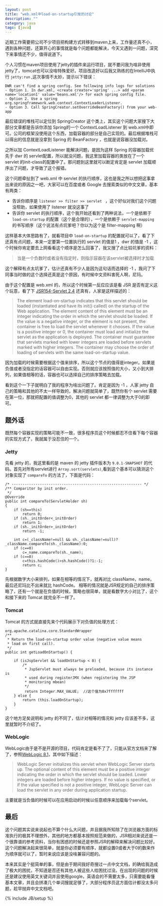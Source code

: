 ```yaml
---
layout: post
title: "web.xml中load-on-startup引发的讨论"
description: ""
category: java
tags: [java]
---
```


近期工作需要把公司不少项目把构建方式转移到maven上来，工作量还真不小，遇到各种问题，还算开心的事情就是每个问题都能解决，今天又遇到一问题，深究下来事情还不少，值得说道下。

个人习惯在maven项目使用了jetty的插件来运行项目，就不要问我为啥非使用jetty了，tomcat也可以没啥特殊爱好。项目改造好以后我又熟练的在IntelliJ中执行 `jetty:run` ,这次事情不太妙，提示以下错误：

	DWR can't find a spring config. See following info logs for solutions
	- Option 1. In dwr.xml, <create creator='spring' ...> add <param name='location1' value='beans.xml'/> for each spring config file.
	- Option 2. Use a spring org.springframework.web.context.ContextLoaderListener.
	- Option 3. Call SpringCreator.setOverrideBeanFactory() from your web-app

最后错误的堆栈可以定位到 SpringCreator 这个类上，其实这个问题大家搜下大部分文章都是告诉你添加 Spring的一个 ContextLoadListener 到 web.xml中即可。公司的框架没使用这个东西，加载容器的部分是自己实现的。最后根据堆栈可以得出的信息就是没拿到 Spring 的 BeanFactory ，也就是说容器没加载对。

之所以加 ContextLoadListener 能解决问题，是因为这样 Spring 的容器加载优先于 dwr 的 servlet配置，所以就没问题，我这里加载容器的类放在了一个 servlet 的init-class的配置中了。那问题到这里就可以断定肯定是 servlet 加载顺序出了问题，才导致了这个报错。

这个问题牵扯到了 web.xml 中 servlet 的执行顺序，这也是我之所以想把这事拿出来说的原因之一吧，大家可以在百度或者 Google 去搜索类似的中文文章，基本有两类：

* 告诉你顺序是 `listener >> filter >> servlet ` ，这个好似对我们这个问题没帮助，如果使用了 listener 就没这事了
* 告诉你 servlet 的执行顺序，这个我开始还看到了两种说法，一个是依赖于 `load-on-startup` 的配置（这个是合理的），一个是依赖于 `servlet-mapping` 的书写顺序（这个说法有点坑爹吧？你以为这个是 filter-mapping 啊）

这样基本大体思路有了，就看项目中 `load-on-startup` 的配置就可以了，看了下还真有点问题，本来一定要第一位置执行的 servlet 的值是1 ，dwr 的值是 -1 ，这个时候你肯定要去上网看看这个顺序是怎么回事了，我又搜了点比较坑爹的资料：
> 当是一个负数时或者没有指定时，则指示容器在该servlet被选择时才加载

这个解释有点太坑爹了，估计还真有不少人是因为这句话而选择的 -1 ，我问了下同事当时做的这个选择还真是这个原因，有时候中文资料害死人啊，尼玛。

由于这个配置是 web.xml 的，所以这个时候第一反应应该是看 JSR 是否有定义这个玩意，看了下 [JSR154-Servlet 2.4](http://download.oracle.com/otn-pub/jcp/7216-servlet-2.4-pfd3-spec-oth-JSpec/servlet-2_4-pfd3-spec.pdf?AuthParam=1374820757_f504e904794456b3d50644ed3e3c8b02) 还真有，人家是这样描述的：
>The element load-on-startup indicates that this servlet should be loaded (instantiated and have its init() called) on the startup of the Web application. The element content of this element must be an integer indicating the order in which the servlet should be loaded. If the value is a negative integer, or the element is not present, the container is free to load the servlet whenever it chooses. If the value is a positive integer or 0, the container must load and initialize the servlet as the application is deployed. The container must guarantee that servlets marked with lower integers are loaded before servlets marked with higher integers. The container may choose the order of loading of servlets with the same load-on-startup value. 

因为加载的时候需要根据这个值来排序，所以这个节点的值得是integer。如果是负值或者没指定的话容器可以自由实现。否则就应该按照值的大小，又小到大排列，如果值相等的话，容器也可以选择自己的排序策略去加载。

看到这个一下子就明白了我的程序为啥出问题了。肯定是因为 -1 ，人家 jetty 自己的策略和其他的不太一样导致的，解决问题就简单了，既然你有个 servlet 需要在第一位，那就把配置的值调整为0，其他的 servlet 都一律调整为大于0的即可。

## 题外话
既然每个容器实现的策略可能不一致，很多程序员这个时候都忍不住看下每个容器的实现方式了，我就属于没忍住的一个。

### Jetty
先看 jetty 的，我这里看的是 maven 的 jetty 插件版本为 `9.0.1-SNAPSHOT` 的代码。首先对所有servlet进行 `Array.sort(servlets)`,看到这个基本可以猜测这个对象实现了 `compareTo` 的方法了，下面是代码：

	/* ------------------------------------------------------------ */
    /** Comparitor by init order.
     */
    @Override
    public int compareTo(ServletHolder sh)
    {
        if (sh==this)
            return 0;
        if (sh._initOrder<_initOrder)
            return 1;
        if (sh._initOrder>_initOrder)
            return -1;

        int c=(_className!=null && sh._className!=null)?_className.compareTo(sh._className):0;
        if (c==0)
            c=_name.compareTo(sh._name);
        if (c==0)
            c=this.hashCode()>sh.hashCode()?1:-1;
            return c;
    }
先根据数字大小来排列，如果在相等的情况下，就再对比 className，name，最后还尼玛比不出来就比 hashCode。 相等的情况就是JSR规定的自己的排序策略了，还有一个就是在负值的时候，策略也很简单，就是看数字大小对比了，这个和接下来的 Tomcat 就完全不一样了。
### Tomcat
Tomcat 的方式就直接先来个代码展示下对负值的处理方式：

	org.apache.catalina.core.StandardWrapper
	/**
     * Return the load-on-startup order value (negative value means
     * load on first call).
     */
    public int getLoadOnStartup() {

        if (isJspServlet && loadOnStartup < 0) {
            /*
             * JspServlet must always be preloaded, because its instance is
             * used during registerJMX (when registering the JSP
             * monitoring mbean)
             */
             return Integer.MAX_VALUE;  //这个值为0x7fffffff
        } else {
            return (this.loadOnStartup);
        }
    }
    
 这个地方足矣说明和 jetty 的不同了，估计对相等的情况和 jetty 应该差不多，这里就暂时不介绍了。
### WebLogic
WebLogic由于是不是开源的项目，代码肯定是看不了了，只能从官方文档来了解了，参照[WebLogic 8.1](http://docs.oracle.com/cd/E13222_01/wls/docs81/webapp/web_xml.html#1039287)，其中如下描述：
>WebLogic Server initializes this servlet when WebLogic Server starts up. The optional content of this element must be a positive integer indicating the order in which the servlet should be loaded. Lower integers are loaded before higher integers. If no value is specified, or if the value specified is not a positive integer, WebLogic Server can load the servlet in any order during application startup.

主要就是当负值的时候可以在应用启动的时候以任意顺序来加载每个servlet。
## 最后
这个问题其实说来说起也不算个什么大问题，并且据我所知除了在浏览器方面的标准执行的极其不理想外，其他的地方都基本按照规范来做的，JSR相对来说还是一个很靠谱的参考资料，当你有困惑的时候还是参照JSR的解释来解决问题比较好。这个问题解决起来很简单，就是你必须要有顺序，就都设置0或者大于0的数来作为顺序就可以了，暂时来说应该是没啥兼容问题的。

本来其实是个挺简单的事，但是由于期间我好奇搜过一点中文文档，的确给我造成了极大的困扰，不知道是否还有其他人被这些人给困扰过没。在出现的问题的时候还是建议使用英文关键词并且使用google，英语会的不需要太多，只需要能看懂基本文章，并且会拼凑几个单词搜就足够了，大部分程序员这方面估计都没太多问题，趁早抛弃中文文档吧。

{% include JB/setup %}
